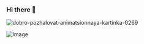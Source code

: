 ### Hi there 👋

<p align="center"> 
  
   ![dobro-pozhalovat-animatsionnaya-kartinka-0269](https://github.com/sofijacom/sofijacom/assets/107557749/b3962be4-cf62-497f-9d5d-c0216ee744f1)
   
</p>

![Image](https://github-readme-stats.vercel.app/api?username=sofijacom&theme=jolly&count_private=true&show_icons=true)

### 

<!--
**sofijacom/sofijacom** is a ✨ _special_ ✨ repository because its `README.md` (this file) appears on your GitHub profile.

Here are some ideas to get you started:

- 🔭 I’m currently working on ...
- 🌱 I’m currently learning ...
- 👯 I’m looking to collaborate on ...
- 🤔 I’m looking for help with ...
- 💬 Ask me about ...
- 📫 How to reach me: ...
- 😄 Pronouns: ...
- ⚡ Fun fact: ...
-->
